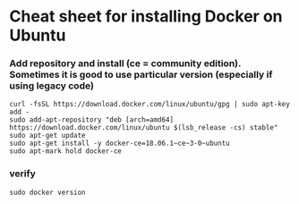 # Cheat sheet for installing Docker on Ubuntu
### Add repository and install (ce = community edition). Sometimes it is good to use particular version (especially if using legacy code)
```
curl -fsSL https://download.docker.com/linux/ubuntu/gpg | sudo apt-key add -
sudo add-apt-repository "deb [arch=amd64] https://download.docker.com/linux/ubuntu $(lsb_release -cs) stable"
sudo apt-get update
sudo apt-get install -y docker-ce=18.06.1~ce~3-0~ubuntu
sudo apt-mark hold docker-ce
```

### verify
```
sudo docker version
```

